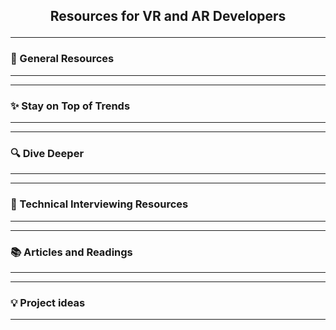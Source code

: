 ## <p style="text-align: center;"> Resources for VR and AR Developers</p>

---

### 🔧 General Resources

----

----

### ✨ Stay on Top of Trends

----


---

### 🔍  Dive Deeper

----


---

### 💬 Technical Interviewing Resources

----

---

### 📚 Articles and Readings

----

---

### 💡 Project ideas

----